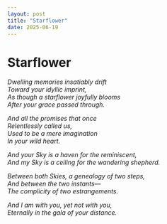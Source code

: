 ```yaml
---
layout: post
title: "Starflower"
date: 2025-06-19
---
```


# **Starflower**

*Dwelling memories insatiably drift*  
*Toward your idyllic imprint,*  
*As though a starflower joyfully blooms*  
*After your grace passed through.*  

*And all the promises that once*  
*Relentlessly called us,*  
*Used to be a mere imagination*  
*In your wild heart.*  

*And your Sky is a haven for the reminiscent,*  
*And my Sky is a ceiling for the wandering shepherd.*  

*Between both Skies, a genealogy of two steps,*  
*And between the two instants—*  
*The complicity of two estrangements.*  

*And I am with you, yet not with you,*  
*Eternally in the gala of your distance.*  
